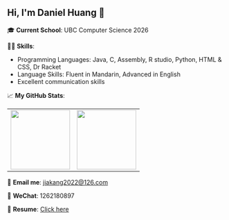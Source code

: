 ## Hi, I'm Daniel Huang 👋

🎓 **Current School**: UBC Computer Science 2026

👨‍💻 **Skills**:
- Programming Languages: Java, C, Assembly, R studio, Python, HTML & CSS, Dr Racket
- Language Skills: Fluent in Mandarin, Advanced in English
- Excellent communication skills

📈 **My GitHub Stats**:
<table>
  <tr>
    <td>
      <img align="" height="137px" src="https://github-readme-stats.vercel.app/api?username=DanielHuangjiakang&hide_title=true&hide_border=true&show_icons=true&include_all_commits=true&line_height=21&bg_color=0,EC6C6C,FFD479,FFFC79,73FA79&theme=graywhite&locale=en" />
    </td>
    <td>
      <img align="" height="137px" src="https://github-readme-stats.vercel.app/api/top-langs/?username=DanielHuangjiakang&hide_title=true&hide_border=true&layout=compact&bg_color=0,73FA79,73FDFF,D783FF&theme=graywhite&locale=en" />
    </td>
  </tr>
</table>

📧 **Email me**: jiakang2022@126.com

💬 **WeChat**: 1262180897

📝 **Resume**: [Click here](https://github.com/DanielHuangjiakang/DanielHuangjiakang/blob/main/Jiakang%20Huang-Resume.pdf)

<!--
**DanielHuangjiakang/DanielHuangjiakang** is a ✨ _special_ ✨ repository because its `README.md` (this file) appears on your GitHub profile.

Here are some ideas to get you started:

- 🔭 I’m currently working on ...
- 🌱 I’m currently learning ...
- 👯 I’m looking to collaborate on ...
- 🤔 I’m looking for help with ...
- 💬 Ask me about ...
- 📫 How to reach me: ...
- 😄 Pronouns: ...
- ⚡ Fun fact: ...
-->
